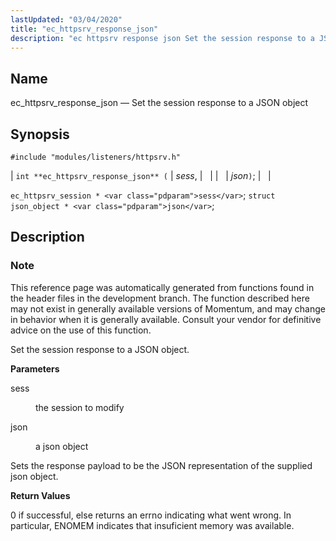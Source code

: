 ```yaml
---
lastUpdated: "03/04/2020"
title: "ec_httpsrv_response_json"
description: "ec httpsrv response json Set the session response to a JSON object int ec httpsrv response json sess json ec httpsrv session sess struct json object json This reference page was automatically generated from functions found in the header files in the development branch The function described here may not..."
---
```


<a name="apis.ec_httpsrv_response_json"></a> 
## Name

ec_httpsrv_response_json — Set the session response to a JSON object

## Synopsis

`#include "modules/listeners/httpsrv.h"`

| `int **ec_httpsrv_response_json** (` | <var class="pdparam">sess</var>, |   |
|   | <var class="pdparam">json</var>`)`; |   |

`ec_httpsrv_session * <var class="pdparam">sess</var>`;
`struct json_object * <var class="pdparam">json</var>`;<a name="idp53048800"></a> 
## Description

### Note

This reference page was automatically generated from functions found in the header files in the development branch. The function described here may not exist in generally available versions of Momentum, and may change in behavior when it is generally available. Consult your vendor for definitive advice on the use of this function.

Set the session response to a JSON object.

**<a name="idp53051664"></a> Parameters**

<dl class="variablelist">

<dt>sess</dt>

<dd>

the session to modify

</dd>

<dt>json</dt>

<dd>

a json object

</dd>

</dl>

Sets the response payload to be the JSON representation of the supplied json object.

**<a name="idp53056752"></a> Return Values**

0 if successful, else returns an errno indicating what went wrong. In particular, ENOMEM indicates that insuficient memory was available.